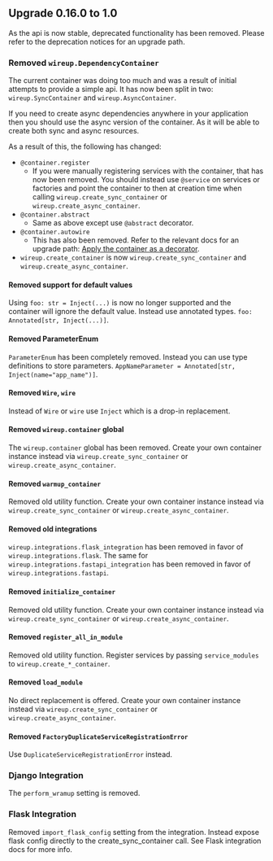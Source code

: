 ## Upgrade 0.16.0 to 1.0

As the api is now stable, deprecated functionality has been removed. Please refer to the deprecation notices for an upgrade path.

### Removed `wireup.DependencyContainer`

The current container was doing too much and was a result of initial attempts to provide a simple api. It has now been split in two: `wireup.SyncContainer` and `wireup.AsyncContainer`.

If you need to create async dependencies anywhere in your application then you should use the async version of the container.
As it will be able to create both sync and async resources.

As a result of this, the following has changed:

* `@container.register`
    * If you were manually registering services with the container, that has now been removed. You should instead use `@service` on services or factories and point the container to then at creation time when calling `wireup.create_sync_container` or `wireup.create_async_container`.
* `@container.abstract`
    * Same as above except use `@abstract` decorator.
* `@container.autowire`
    * This has also been removed. Refer to the relevant docs for an upgrade path: [Apply the container as a decorator](apply_container_as_decorator.md).
* `wireup.create_container` is now `wireup.create_sync_container` and `wireup.create_async_container`.

#### Removed support for default values

Using `foo: str = Inject(...)` is now no longer supported and the container will ignore the default value. Instead use annotated types. `foo: Annotated[str, Inject(...)]`.

#### Removed ParameterEnum

`ParameterEnum` has been completely removed. Instead you can use type definitions to store parameters. `AppNameParameter = Annotated[str, Inject(name="app_name")]`.

#### Removed `Wire`, `wire`

Instead of `Wire` or `wire` use `Inject` which is a drop-in replacement.

#### Removed `wireup.container` global

The `wireup.container` global has been removed. Create your own container instance instead via `wireup.create_sync_container` or `wireup.create_async_container`.

#### Removed `warmup_container`

Removed old utility function. Create your own container instance instead via `wireup.create_sync_container` or `wireup.create_async_container`.

#### Removed old integrations

`wireup.integrations.flask_integration` has been removed in favor of `wireup.integrations.flask`.
The same for `wireup.integrations.fastapi_integration` has been removed in favor of `wireup.integrations.fastapi`.

#### Removed `initialize_container`

Removed old utility function. Create your own container instance instead via `wireup.create_sync_container` or `wireup.create_async_container`.

#### Removed `register_all_in_module`

Removed old utility function. Register services by passing `service_modules` to `wireup.create_*_container`.


#### Removed `load_module`

No direct replacement is offered. Create your own container instance instead via `wireup.create_sync_container` or `wireup.create_async_container`.

#### Removed `FactoryDuplicateServiceRegistrationError`

Use `DuplicateServiceRegistrationError` instead.


### Django Integration

The `perform_wramup` setting is removed.


### Flask Integration

Removed `import_flask_config` setting from the integration.
Instead expose flask config directly to the create_sync_container call.
See Flask integration docs for more info.
